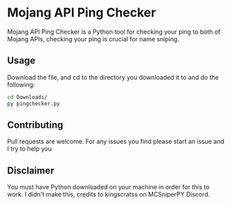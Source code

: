 # Mojang API Ping Checker

Mojang API Ping Checker is a Python tool for checking your ping to both of Mojang APIs, checking your ping is crucial for name sniping.

## Usage

Download the file, and cd to the directory you downloaded it to and do the following:

```bash
cd Downloads/
py pingchecker.py
```

## Contributing
Pull requests are welcome. For any issues you find please start an issue and I try to help you

## Disclaimer

You must have Python downloaded on your machine in order for this to work.
I didn't make this, credits to kingscratss on MCSniperPY Discord.
